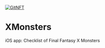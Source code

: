 [![GitNFT](https://img.shields.io/badge/%F0%9F%94%AE-Open%20in%20GitNFT-darkviolet?style=plastic)](https://gitnft.quine.sh/app/commits/list/repo/XMonsters)

# XMonsters
iOS app: Checklist of Final Fantasy X Monsters
